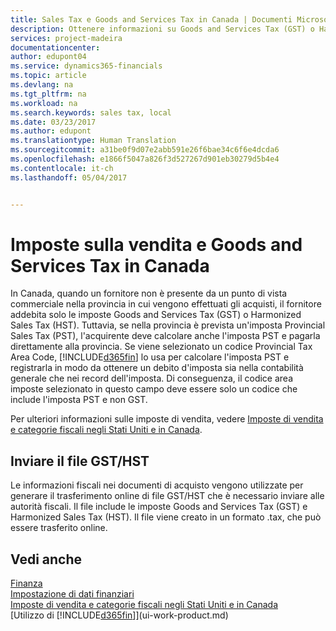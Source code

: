 ```yaml
---
title: Sales Tax e Goods and Services Tax in Canada | Documenti Microsoft
description: Ottenere informazioni su Goods and Services Tax (GST) o Harmonized Sales Tax (HST).
services: project-madeira
documentationcenter: 
author: edupont04
ms.service: dynamics365-financials
ms.topic: article
ms.devlang: na
ms.tgt_pltfrm: na
ms.workload: na
ms.search.keywords: sales tax, local
ms.date: 03/23/2017
ms.author: edupont
ms.translationtype: Human Translation
ms.sourcegitcommit: a31be0f9d07e2abb591e26f6bae34c6f6e4dcda6
ms.openlocfilehash: e1866f5047a826f3d527267d901eb30279d5b4e4
ms.contentlocale: it-ch
ms.lasthandoff: 05/04/2017


---
```

# <a name="sales-tax-and-goods-and-services-tax-in-canada"></a>Imposte sulla vendita e Goods and Services Tax in Canada
In Canada, quando un fornitore non è presente da un punto di vista commerciale nella provincia in cui vengono effettuati gli acquisti, il fornitore addebita solo le imposte Goods and Services Tax (GST) o Harmonized Sales Tax (HST). Tuttavia, se nella provincia è prevista un'imposta Provincial Sales Tax (PST), l'acquirente deve calcolare anche l'imposta PST e pagarla direttamente alla provincia. Se viene selezionato un codice Provincial Tax Area Code, [!INCLUDE[d365fin](includes/d365fin_md.md)] lo usa per calcolare l'imposta PST e registrarla in modo da ottenere un debito d'imposta sia nella contabilità generale che nei record dell'imposta. Di conseguenza, il codice area imposte selezionato in questo campo deve essere solo un codice che include l'imposta PST e non GST.  

Per ulteriori informazioni sulle imposte di vendita, vedere [Imposte di vendita e categorie fiscali negli Stati Uniti e in Canada](us-finance-sales-tax.md).  

## <a name="submitting-the-gsthst-file"></a>Inviare il file GST/HST
Le informazioni fiscali nei documenti di acquisto vengono utilizzate per generare il trasferimento online di file GST/HST che è necessario inviare alle autorità fiscali. Il file include le imposte Goods and Services Tax (GST) e Harmonized Sales Tax (HST). Il file viene creato in un formato .tax, che può essere trasferito online.  

## <a name="see-also"></a>Vedi anche
[Finanza](finance.md)  
[Impostazione di dati finanziari](finance-setup-finance.md)  
[Imposte di vendita e categorie fiscali negli Stati Uniti e in Canada](us-finance-sales-tax.md)  
[Utilizzo di [!INCLUDE[d365fin](includes/d365fin_md.md)]](ui-work-product.md)

